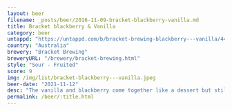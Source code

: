 ```yaml
---
layout: beer
filename: _posts/beer/2016-11-09-bracket-blackberry-vanilla.md
title: Bracket blackberry & Vanilla
category: beer
untappd: "https://untappd.com/b/bracket-brewing-blackberry---vanilla/4476273"
country: "Australia"
brewery: "Bracket Brewing"
breweryURL: "/brewery/bracket-brewing.html"
style: "Sour - Fruited"
score: 9
img: /img/list/bracket-blackberry---vanilla.jpeg
beer-date: "2021-11-12"
desc: "The vanilla and blackberry come together like a dessert but still with that little bit of sourness and a little bit of beer"
permalink: /beer/:title.html
---
```

